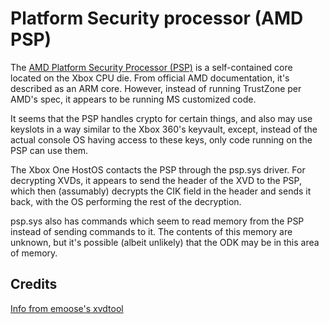 <!-- TITLE: Security Processor -->
<!-- SUBTITLE: AMD Platform security processor -->

# Platform Security processor (AMD PSP)
The [AMD Platform Security Processor (PSP)](https://en.wikipedia.org/wiki/AMD_Platform_Security_Processor) is a self-contained core located on the Xbox CPU die. From official AMD documentation, it's described as an ARM core. However, instead of running TrustZone per AMD's spec, it appears to be running MS customized code.

It seems that the PSP handles crypto for certain things, and also may use keyslots in a way similar to the Xbox 360's keyvault, except, instead of the actual console OS having access to these keys, only code running on the PSP can use them.

The Xbox One HostOS contacts the PSP through the psp.sys driver. For decrypting XVDs, it appears to send the header of the XVD to the PSP, which then (assumably) decrypts the CIK field in the header and sends it back, with the OS performing the rest of the decryption.

psp.sys also has commands which seem to read memory from the PSP instead of sending commands to it. The contents of this memory are unknown, but it's possible (albeit unlikely) that the ODK may be in this area of memory.

## Credits
[Info from emoose's xvdtool](https://github.com/emoose/xvdtool/blob/master/xvd_info.md)